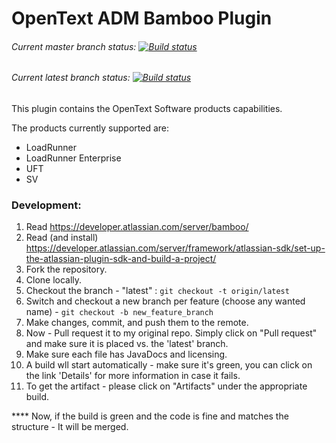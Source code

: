# OpenText ADM Bamboo Plugin

###### Current master branch status: [![Build status](https://ci.appveyor.com/api/projects/status/ggg1nepwx438dpo4?svg=true)](https://ci.appveyor.com/project/HPEbot/adm-bamboo-ci-plugin)

###### Current latest branch status: [![Build status](https://ci.appveyor.com/api/projects/status/ggg1nepwx438dpo4/branch/latest?svg=true)](https://ci.appveyor.com/project/HPEbot/adm-bamboo-ci-plugin/branch/latest)

This plugin contains the OpenText Software products capabilities.

The products currently supported are:
- LoadRunner
- LoadRunner Enterprise
- UFT
- SV

### Development:
1. Read https://developer.atlassian.com/server/bamboo/
1. Read (and install) https://developer.atlassian.com/server/framework/atlassian-sdk/set-up-the-atlassian-plugin-sdk-and-build-a-project/
1. Fork the repository.
2. Clone locally.
3. Checkout the branch - "latest" : `git checkout -t origin/latest`
4. Switch and checkout a new branch per feature (choose any wanted name) - `git checkout -b new_feature_branch`
5. Make changes, commit, and push them to the remote.
6. Now - Pull request it to my original repo. Simply click on "Pull request" and make sure it is placed vs. the 'latest' branch.
7. Make sure each file has JavaDocs and licensing.
8. A build wll start automatically - make sure it's green, you can click on the link 'Details' for more information in case it fails.
9. To get the artifact - please click on "Artifacts" under the appropriate build.

**** Now, if the build is green and the code is fine and matches the structure - It will be merged.


